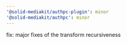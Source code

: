 ```yaml
---
'@solid-mediakit/authpc-plugin': minor
'@solid-mediakit/authpc': minor
---
```


fix: major fixes of the transform recursiveness
